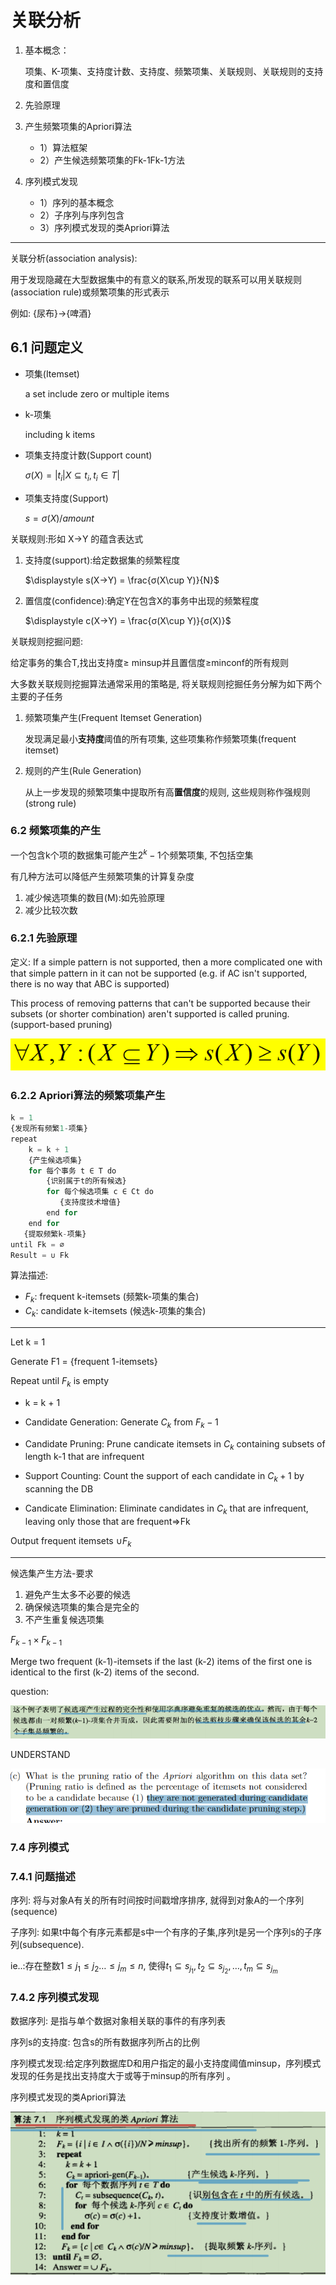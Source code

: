 # 关联分析

1. 基本概念：

    项集、K-项集、支持度计数、支持度、频繁项集、关联规则、关联规则的支持度和置信度

2. 先验原理

3. 产生频繁项集的Apriori算法

    - 1）算法框架
    - 2）产生候选频繁项集的Fk-1Fk-1方法

4. 序列模式发现

    - 1）序列的基本概念
    - 2）子序列与序列包含
    - 3）序列模式发现的类Apriori算法

---

关联分析(association analysis):

用于发现隐藏在大型数据集中的有意义的联系,所发现的联系可以用关联规则(association rule)或频繁项集的形式表示

例如: {尿布}->{啤酒}

## 6.1 问题定义

- 项集(Itemset)

    a set include zero or multiple items

- k-项集

    including k items

- 项集支持度计数(Support count)

    $σ(X) = |{t_i|X\subseteq t_i,t_i\in T }|$

- 项集支持度(Support)

    $s = σ(X)/amount$

关联规则:形如 X->Y 的蕴含表达式

1. 支持度(support):给定数据集的频繁程度

    $\displaystyle s(X->Y) = \frac{σ(X\cup Y)}{N}$

2. 置信度(confidence):确定Y在包含X的事务中出现的频繁程度

    $\displaystyle c(X->Y) = \frac{σ(X\cup Y)}{σ(X)}$

关联规则挖掘问题:

给定事务的集合T,找出支持度≥ minsup并且置信度≥minconf的所有规则

大多数关联规则挖掘算法通常采用的策略是, 将关联规则挖掘任务分解为如下两个主要的子任务

1. 频繁项集产生(Frequent Itemset Generation)

    发现满足最小**支持度**阈值的所有项集, 这些项集称作频繁项集(frequent itemset)

2. 规则的产生(Rule Generation)

    从上一步发现的频繁项集中提取所有高**置信度**的规则, 这些规则称作强规则(strong rule)

### 6.2 频繁项集的产生

一个包含k个项的数据集可能产生$2^k-1$个频繁项集, 不包括空集

有几种方法可以降低产生频繁项集的计算复杂度

1. 减少候选项集的数目(M):如先验原理
2. 减少比较次数

### 6.2.1 先验原理

定义: If a simple pattern is not supported, then a more complicated one with that simple pattern in it can not be supported (e.g. if AC isn't supported, there is no way that ABC is supported)

This process of removing patterns that can't be supported because their subsets (or shorter combination) aren't supported is called pruning. (support-based pruning)

![20211227152635](https://raw.githubusercontent.com/Logible/Image/main/note_image/20211227152635.png)

### 6.2.2 Apriori算法的频繁项集产生

```py
k = 1
{发现所有频繁1-项集}
repeat
    k = k + 1
    {产生候选项集}
    for 每个事务 t ∈ T do
        {识别属于t的所有候选}
        for 每个候选项集 c ∈ Ct do
           {支持度技术增值}
        end for
    end for
   {提取频繁k-项集}
until Fk = ∅
Result = ∪ Fk
```

算法描述:

- $F_k$: frequent k-itemsets (频繁k-项集的集合)
- $C_k$: candidate k-itemsets (候选k-项集的集合)

---
Let k = 1

Generate F1 = {frequent 1-itemsets}

Repeat until $F_k$ is empty

- k = k + 1

- Candidate Generation: Generate $C_k$ from $F_k-1$
- Candidate Pruning: Prune candicate itemsets in $C_k$ containing subsets of length k-1 that are infrequent
- Support Counting: Count the support of each candidate in $C_k+1$ by scanning the DB
- Candicate Elimination: Eliminate candidates in $C_k$ that are infrequent, leaving only those that are frequent=>Fk

Output frequent itemsets $\cup F_k$

---

候选集产生方法-要求

1. 避免产生太多不必要的候选
2. 确保候选项集的集合是完全的
3. 不产生重复候选项集

$F_{k-1} × F_{k-1}$

Merge two frequent (k-1)-itemsets if the last (k-2) items of the first one is identical to the first (k-2) items of the second.

question:

![20211227190200](https://raw.githubusercontent.com/Logible/Image/main/note_image/20211227190200.png)

UNDERSTAND

![20211227201627](https://raw.githubusercontent.com/Logible/Image/main/note_image/20211227201627.png)

### 7.4 序列模式

### 7.4.1 问题描述

序列: 将与对象A有关的所有时间按时间戳增序排序, 就得到对象A的一个序列(sequence)

子序列: 如果t中每个有序元素都是s中一个有序的子集,序列t是另一个序列s的子序列(subsequence).

ie..:存在整数$1 \le j_1 \le j_2 \dots \le j_m \le n$, 使得$t_1 \subseteq s_{j_1}, t_2 \subseteq s_{j_2},\dots,t_m \subseteq s_{j_m}$

### 7.4.2 序列模式发现

数据序列: 是指与单个数据对象相关联的事件的有序列表

序列s的支持度: 包含s的所有数据序列所占的比例

序列模式发现:给定序列数据库D和用户指定的最小支持度阈值minsup，序列模式发现的任务是找出支持度大于或等于minsup的所有序列 。

序列模式发现的类Apriori算法

![20211227222207](https://raw.githubusercontent.com/Logible/Image/main/note_image/20211227222207.png)
